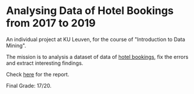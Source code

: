# Analysing Data of Hotel Bookings from 2017 to 2019

An individual project at KU Leuven, for the course of "Introduction to Data Mining".

The mission is to analysis a dataset of data of [hotel bookings](https://github.com/dodopianist/Projects/blob/main/Hotel%20bookings%20analysis/data/part1-data/bookings.csv), fix the errors and extract interesting findings.

Check [here](https://raw.githack.com/dodopianist/Projects/main/Hotel%20bookings%20analysis/Hotel%20bookings%20analysis.pdf) for the report.

Final Grade: 17/20.
